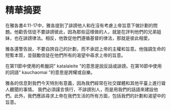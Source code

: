 # 精華摘要

在雅各書4:11-17中，雅各提到了誹謗他人和在沒有考慮上帝旨意下做計劃的問題。他勸告信徒不要誹謗彼此，因為那些這樣做的人，就是在評判他們的兄弟姐妹，也在誹謗律法。相反，他敦促他們遵循基督的律法，那就是彼此相愛。

雅各還警告說，不要自誇自己的計劃，而不承認上帝的主權和旨意。他強調生命的短暫本質，並鼓勵信徒在他們所有的渴望中尋求上帝的旨意。

在第11節中使用的希臘詞" katalaleite "的意思是說反話或誹謗。在第16節中使用的詞語“ kauchaomai ”的意思是誇耀或自樂。

雅各的信息對我們今天特別有意義，因為我們經常在社交媒體和其他平臺上進行聳人聽聞的事情。 我們必須謹言慎行，不誹謗別人，而是用我們的話語來建設他們。此外，我們應該尋求上帝在我們生活的所有方面，包括我們的計劃和渴望中的旨意。
